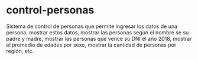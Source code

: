 # control-personas
Sistema de control de personas que permite ingresar los datos de una persona, mostrar estos datos, mostrar las personas según el nombre se su padre y madre, mostrar las personas que vence su DNI el año 2018, mostrar el promedio de edades por sexo, mostrar la cantidad de personas por región, etc.
